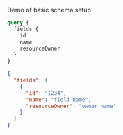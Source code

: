 Demo of basic schema setup

```graphql
query {
  fields {
    id
    name
    resourceOwner
  }
}
```

```json
{
  "fields": [
    {
      "id": "1234",
      "name": "field name",
      "resourceOwner": "owner name"
    }
  ]
}
```
